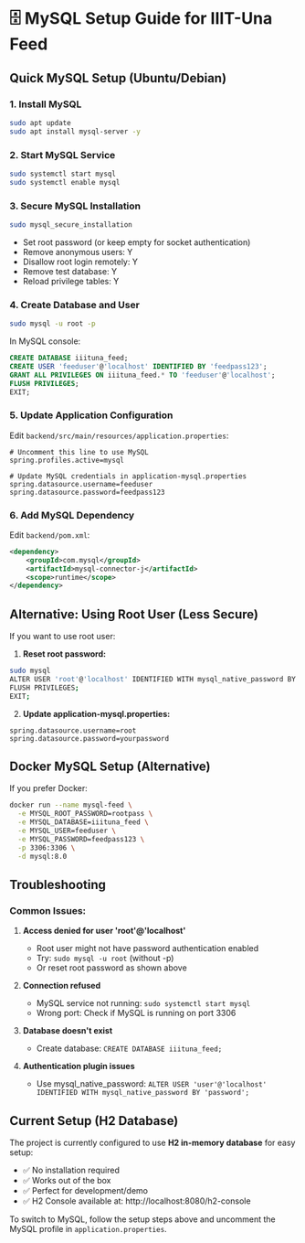 # 🗄️ MySQL Setup Guide for IIIT-Una Feed

## Quick MySQL Setup (Ubuntu/Debian)

### 1. Install MySQL
```bash
sudo apt update
sudo apt install mysql-server -y
```

### 2. Start MySQL Service
```bash
sudo systemctl start mysql
sudo systemctl enable mysql
```

### 3. Secure MySQL Installation
```bash
sudo mysql_secure_installation
```
- Set root password (or keep empty for socket authentication)
- Remove anonymous users: Y
- Disallow root login remotely: Y
- Remove test database: Y
- Reload privilege tables: Y

### 4. Create Database and User
```bash
sudo mysql -u root -p
```

In MySQL console:
```sql
CREATE DATABASE iiituna_feed;
CREATE USER 'feeduser'@'localhost' IDENTIFIED BY 'feedpass123';
GRANT ALL PRIVILEGES ON iiituna_feed.* TO 'feeduser'@'localhost';
FLUSH PRIVILEGES;
EXIT;
```

### 5. Update Application Configuration
Edit `backend/src/main/resources/application.properties`:
```properties
# Uncomment this line to use MySQL
spring.profiles.active=mysql

# Update MySQL credentials in application-mysql.properties
spring.datasource.username=feeduser
spring.datasource.password=feedpass123
```

### 6. Add MySQL Dependency
Edit `backend/pom.xml`:
```xml
<dependency>
    <groupId>com.mysql</groupId>
    <artifactId>mysql-connector-j</artifactId>
    <scope>runtime</scope>
</dependency>
```

## Alternative: Using Root User (Less Secure)

If you want to use root user:

1. **Reset root password:**
```bash
sudo mysql
ALTER USER 'root'@'localhost' IDENTIFIED WITH mysql_native_password BY 'yourpassword';
FLUSH PRIVILEGES;
EXIT;
```

2. **Update application-mysql.properties:**
```properties
spring.datasource.username=root
spring.datasource.password=yourpassword
```

## Docker MySQL Setup (Alternative)

If you prefer Docker:
```bash
docker run --name mysql-feed \
  -e MYSQL_ROOT_PASSWORD=rootpass \
  -e MYSQL_DATABASE=iiituna_feed \
  -e MYSQL_USER=feeduser \
  -e MYSQL_PASSWORD=feedpass123 \
  -p 3306:3306 \
  -d mysql:8.0
```

## Troubleshooting

### Common Issues:

1. **Access denied for user 'root'@'localhost'**
   - Root user might not have password authentication enabled
   - Try: `sudo mysql -u root` (without -p)
   - Or reset root password as shown above

2. **Connection refused**
   - MySQL service not running: `sudo systemctl start mysql`
   - Wrong port: Check if MySQL is running on port 3306

3. **Database doesn't exist**
   - Create database: `CREATE DATABASE iiituna_feed;`

4. **Authentication plugin issues**
   - Use mysql_native_password: `ALTER USER 'user'@'localhost' IDENTIFIED WITH mysql_native_password BY 'password';`

## Current Setup (H2 Database)

The project is currently configured to use **H2 in-memory database** for easy setup:
- ✅ No installation required
- ✅ Works out of the box
- ✅ Perfect for development/demo
- ✅ H2 Console available at: http://localhost:8080/h2-console

To switch to MySQL, follow the setup steps above and uncomment the MySQL profile in `application.properties`.

